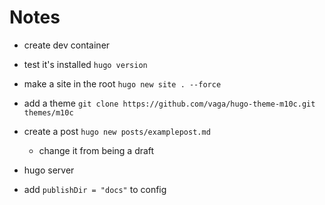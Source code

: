 # Notes

- create dev container
- test it's installed `hugo version`
- make a site in the root `hugo new site . --force`
- add a theme `git clone https://github.com/vaga/hugo-theme-m10c.git themes/m10c`
- create a post `hugo new posts/examplepost.md`
    - change it from being a draft
- hugo server

- add `publishDir = "docs"` to config


